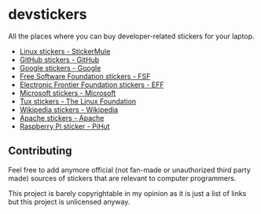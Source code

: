 # devstickers

All the places where you can buy developer-related stickers for your laptop.

- [Linux stickers - StickerMule](https://www.stickermule.com/uk/unixstickers)
- [GitHub stickers - GitHub](https://www.thegithubshop.com/collections/stickers)
- [Google stickers - Google](https://shop.googlemerchandisestore.com/Google+Redesign/Stationery/Stickers?tpt=theme1_en&sortci=newest+desc)
- [Free Software Foundation stickers - FSF](https://shop.fsf.org/collection/stickers)
- [Electronic Frontier Foundation stickers - EFF](https://supporters.eff.org/shop/stickers)
- [Microsoft stickers - Microsoft](https://www.microsoftmerchandise.com/Shop/#/product-search/cf3d8334-2394-4e37-8b04-8af240fdc343/sticker)
- [Tux stickers - The Linux Foundation](https://linuxfoundation.store/collections/linux-foundation-branded-items)
- [Wikipedia stickers - Wikipedia](https://store.wikimedia.org/collections/all-products)
- [Apache stickers - Apache](https://www.redbubble.com/people/comdev/shop)
- [Raspberry Pi sticker - PiHut](https://thepihut.com/collections/raspberry-pi-swag)

## Contributing

Feel free to add anymore official (not fan-made or unauthorized third party made) sources of stickers that are relevant to computer programmers.

This project is barely copyrightable in my opinion as it is just a list of links but this project is unlicensed anyway.
